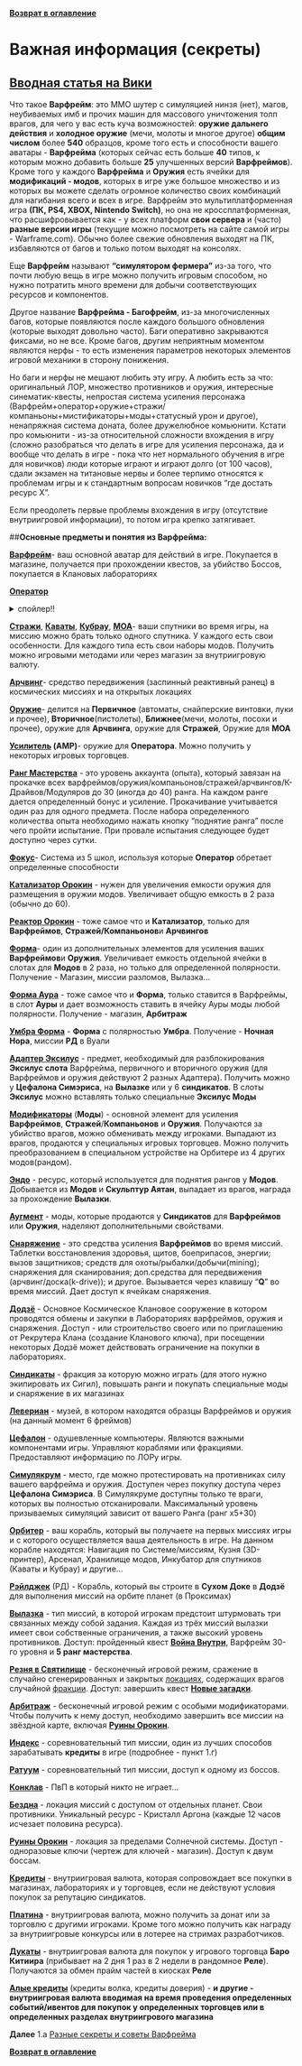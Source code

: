 **[Возврат в оглавление](index.md)**

 # Важная информация (секреты) 
## [Вводная статья на Вики](https://warframe.fandom.com/ru/wiki/Warframe)

Что такое **Варфрейм**: это ММО шутер с симуляцией нинзя (нет), магов, неубиваемых имб и прочих машин для массового уничтожения толп врагов, для чего у вас есть куча возможностей: **оружие дальнего действия** и **холодное оружие** (мечи, молоты и многое другое) **общим числом** более **540** образцов, кроме того есть и способности вашего аватары - **Варфрейма** (которых сейчас есть больше **40** типов, к которым можно добавить больше **25** улучшенных версий **Варфреймов**). Кроме того у каждого **Варфрейма** и **Оружия** есть ячейки для **модификаций - модов**, которых в игре уже большое множество и из которых вы можете сделать огромное количество своих комбинаций для нагибания всего и всех в игре.  Варфрейм это мультиплатформенная игра **(ПК, PS4, XBOX, Nintendo Switch)**, но она не кроссплатформенная, что расшифровывается как - у всех платформ **свои сервера** и (часто) **разные версии игры** (текущие можно посмотреть на сайте самой игры - Warframe.com). Обычно более свежие обновления выходят на ПК, избавляются от багов и только потом выходят на консолях.

Еще **Варфрейм** называют **“симулятором фермера”** из-за того, что почти любую вещь в игре можно получить игровым способом, но нужно потратить много времени для добычи соответствующих ресурсов и компонентов.

Другое название **Варфрейма - Багофрейм**, из-за многочисленных багов, которые появляются после каждого большого обновления (которые выходят довольно часто). Баги оперативно закрываются фиксами, но не все. Кроме багов, другим неприятным моментом являются нерфы - то есть изменения параметров некоторых элементов игровой механики в сторону понижения.

Но баги и нерфы не мешают любить эту игру. А любить есть за что: оригинальный ЛОР, множество противников и оружия, интересные синематик-квесты, непростая система усиления персонажа (Варфрейм+оператор+оружие+стражи/компаньоны+мистификаторы+моды+статусный урон и другое), ненапряжная система доната, более дружелюбное комьюнити. Кстати про комьюнити - из-за относительной сложности вхождения в игру (сложно разобраться что делать в игре для усиления персонажа, да и вообще что делать в игре - пока что нет нормального обучения в игре для новичков) люди которые играют и играют долго (от 100 часов), сдали экзамен на титановые нервы и более терпимо относятся к проблемам игры и к стандартным вопросам новичков “где достать ресурс Х”.

Если преодолеть первые проблемы вхождения в игру (отсутствие внутриигровой информации), то потом игра крепко затягивает. 

##**Основные предметы и понятия из Варфрейма:**

**[Варфрейм](https://warframe.fandom.com/ru/wiki/%D0%92%D0%B0%D1%80%D1%84%D1%80%D0%B5%D0%B9%D0%BC%D1%8B)**- ваш основной аватар для действий в игре. Покупается в магазине, получается при прохождении квестов, за убийство Боссов, покупается в Клановых лабораториях

**[Оператор](https://warframe.fandom.com/ru/wiki/%D0%9E%D0%BF%D0%B5%D1%80%D0%B0%D1%82%D0%BE%D1%80)** 
<details>
  <summary> спойлер!!</summary>
  
 - ваше альтер эго, управляющее варфреймами в игре. После прохождения сюжетных квестов способное действовать в игре.
    
</details>

**[Стражи](https://warframe.fandom.com/ru/wiki/%D0%A1%D1%82%D1%80%D0%B0%D0%B6%D0%B8)**, **[Каваты](https://warframe.fandom.com/ru/wiki/%D0%9A%D0%B0%D0%B2%D0%B0%D1%82)**, **[Кубрау](https://warframe.fandom.com/ru/wiki/%D0%9A%D1%83%D0%B1%D1%80%D0%B0%D1%83)**, **[МОА](https://warframe.fandom.com/ru/wiki/%D0%9C%D0%9E%D0%90_%D0%9A%D0%BE%D0%BC%D0%BF%D0%B0%D0%BD%D1%8C%D0%BE%D0%BD)**- ваши спутники во время игры, на миссию можно брать только одного спутника. У каждого есть свои особенности. Для каждого типа есть свои наборы модов. Получить можно игровыми методами или через магазин за внутриигровую валюту.

**[Арчвинг](https://warframe.fandom.com/ru/wiki/%D0%90%D1%80%D1%87%D0%B2%D0%B8%D0%BD%D0%B3)**- средство передвижения (заспинный реактивный ранец) в космических миссиях и на открытых локациях

**[Оружие](https://warframe.fandom.com/ru/wiki/%D0%9E%D1%80%D1%83%D0%B6%D0%B8%D0%B5)**- делится на **Первичное** (автоматы, снайперские винтовки, луки и прочее), **Вторичное**(пистолеты), **Ближнее**(мечи, молоты, посохи и прочее), оружие для **Арчвинга**, оружие для **Стражей**, Оружие для **МОА**

**[Усилитель](https://warframe.fandom.com/ru/wiki/%D0%A3%D1%81%D0%B8%D0%BB%D0%B8%D1%82%D0%B5%D0%BB%D1%8C_(%D0%9E%D0%BF%D0%B5%D1%80%D0%B0%D1%82%D0%BE%D1%80)) (AMP)**- оружие для **Оператора**. Можно получить у некоторых игровых торговцев.

**[Ранг Мастерства](https://warframe.fandom.com/ru/wiki/%D0%A0%D0%B0%D0%BD%D0%B3_%D0%9C%D0%B0%D1%81%D1%82%D0%B5%D1%80%D1%81%D1%82%D0%B2%D0%B0)** - это уровень аккаунта (опыта), который завязан на прокачке всех варфреймов/оружия/компаньонов/стражей/арчвингов/К-Драйвов/Модуляров до 30 (иногда до 40) ранга. На каждом ранге дается определенный бонус и усиление. Прокачивание учитывается один раз для одного предмета. После набора определенного количества опыта необходимо нажать кнопку “поднятие ранга” после чего пройти испытание. При провале испытания следующее будет доступно через сутки.

**[Фокус](https://warframe.fandom.com/ru/wiki/%D0%A4%D0%BE%D0%BA%D1%83%D1%81)**- Система из 5 школ, используя которые **Оператор** обретает определенные способности

**[Катализатор Орокин](https://warframe.fandom.com/ru/wiki/%D0%9A%D0%B0%D1%82%D0%B0%D0%BB%D0%B8%D0%B7%D0%B0%D1%82%D0%BE%D1%80_%D0%9E%D1%80%D0%BE%D0%BA%D0%B8%D0%BD)** - нужен для увеличения емкости оружия для размещения в оружии модов. Увеличивает общую емкость в 2 раза (обычно до 60). 

**[Реактор Орокин](https://warframe.fandom.com/ru/wiki/%D0%A0%D0%B5%D0%B0%D0%BA%D1%82%D0%BE%D1%80_%D0%9E%D1%80%D0%BE%D0%BA%D0%B8%D0%BD)** - тоже самое что и **Катализатор**, только для **Варфреймов**, **Стражей/Компаньонов**и **Арчвингов**

**[Форма](https://warframe.fandom.com/ru/wiki/%D0%A4%D0%BE%D1%80%D0%BC%D0%B0)**- один из дополнительных элементов для усиления ваших **Варфреймов**и **Оружия**. Увеличивает емкость отдельной ячейки в слотах для **Модов** в 2 раза, но только для определенной полярности. Получение - Магазин, миссии разломов, Вылазка...

**[Форма Аура](https://warframe.fandom.com/ru/wiki/%D0%A4%D0%BE%D1%80%D0%BC%D0%B0_%D0%90%D1%83%D1%80%D0%B0)** - тоже самое что и **Форма**, только ставится в Варфреймы, в слот **Ауры** и дает возможность ставить в ячейку Ауры моды любой полярности. Получение - магазин, **Арбитраж**

**[Умбра Форма](https://warframe.fandom.com/ru/wiki/%D0%A4%D0%BE%D1%80%D0%BC%D0%B0_%D0%A3%D0%BC%D0%B1%D1%80%D0%B0)** - **Форма** с полярностью **Умбра**. Получение - **Ночная Нора**, миссии **РД** в Вуали

**[Адаптер Эксилус](https://warframe.fandom.com/ru/wiki/%D0%90%D0%B4%D0%B0%D0%BF%D1%82%D0%B5%D1%80_%D0%AD%D0%BA%D1%81%D0%B8%D0%BB%D1%83%D1%81_%D0%B4%D0%BB%D1%8F_%D0%92%D0%B0%D1%80%D1%84%D1%80%D0%B5%D0%B9%D0%BC%D0%B0)** -  предмет, необходимый для разблокирования **Эксилус слота** Варфрейма, первичного и вторичного оружия (для Варфреймов и оружия действуют 2 разных Адаптера). Получить можно у **Цефалона Симэриса**, на **Вылазке** или у 6 **синдикатов**. В слоты **Эксилус** можно вставлять только специальные **Эксилус Моды**

**[Модификаторы](https://warframe.fandom.com/ru/wiki/%D0%9C%D0%BE%D0%B4%D0%B8%D1%84%D0%B8%D0%BA%D0%B0%D1%82%D0%BE%D1%80%D1%8B)** (**Моды**) - основной элемент для усиления **Варфреймов**, **Стражей**/**Компаньонов** и **Оружия**. Получаются за убийство врагов, можно обменивать между игроками. Выпадают из врагов, продаются у специальных игровых торговцев. Можно получить преобразованием в специальном устройстве на Орбитере из 4 других модов(рандом).

**[Эндо](https://warframe.fandom.com/ru/wiki/%D0%AD%D0%BD%D0%B4%D0%BE)** - ресурс, который используется для поднятия рангов у **Модов**. Добывается из **Модов** и **Скульптур Аятан**, выпадает из врагов, награда за прохождение **Вылазки**.

**[Аугмент](https://warframe.fandom.com/ru/wiki/%D0%A1%D0%B8%D0%BD%D0%B4%D0%B8%D0%BA%D0%B0%D1%82%D1%8B)** - моды, которые продаются у **Синдикатов** для **Варфреймов** или **Оружия**, наделяют дополнительными свойствами.

**[Снаряжение](https://warframe.fandom.com/ru/wiki/%D0%9A%D0%B0%D1%82%D0%B5%D0%B3%D0%BE%D1%80%D0%B8%D1%8F:%D0%A1%D0%BD%D0%B0%D1%80%D1%8F%D0%B6%D0%B5%D0%BD%D0%B8%D0%B5)** - это средства усиления **Варфреймов** во время миссий. Таблетки восстановления здоровья, щитов, боеприпасов, энергии; вызов защитников; средств для охоты/рыбалки/добычи(mining); снаряжения для сканирования; доп.средства для передвижения (арчвинг/доска(k-drive)); и другое.  Вызывается через клавишу “**Q**” во время миссий. Дает доступ к ячейкам снаряжения. 

**[Додзё](https://warframe.fandom.com/ru/wiki/%D0%94%D0%BE%D0%B4%D0%B7%D1%91)** - Основное Космическое Клановое сооружение в котором проводятся обмены и закупки в Лабораториях варфреймов, оружия и снаряжения. Доступ - или строительство своего или по приглашению от Рекрутера Клана (создание Кланового ключа), при посещении некоторых Додзё может действовать ограничение на покупки в лабораториях.

**[Синдикаты](https://warframe.fandom.com/ru/wiki/%D0%A1%D0%B8%D0%BD%D0%B4%D0%B8%D0%BA%D0%B0%D1%82%D1%8B)** - фракция за которую можно играть (для этого нужно экипировать их Сигил), повышать ранги и покупать специальные моды и снаряжение в их магазинах

**[Левериан](https://warframe.fandom.com/ru/wiki/%D0%9B%D0%B5%D0%B2%D0%B5%D1%80%D0%B8%D0%B0%D0%BD)** - музей, в котором находятся образцы Варфреймов и оружия (на данный момент 6 фреймов)

**[Цефалон](https://warframe.fandom.com/ru/wiki/%D0%A6%D0%B5%D1%84%D0%B0%D0%BB%D0%BE%D0%BD)** - одушевленные компьютеры. Являются важными компонентами игры. Управляют кораблями или фракциями. Предоставляют информацию по ЛОРу игры.

**[Симулякрум](https://warframe.fandom.com/ru/wiki/%D0%A1%D0%B8%D0%BC%D1%83%D0%BB%D1%8F%D0%BA%D1%80%D1%83%D0%BC)** - место, где можно протестировать на противниках силу вашего варфрейма и оружия. Доступен через покупку доступа через **Цефалона Симэриса**. В Симулякруме доступны только те враги, которых вы полностью отсканировали. Максимальный уровень призываемых симуляций зависит от вашего Ранга (ранг x5+30)

**[Орбитер](https://warframe.fandom.com/ru/wiki/%D0%9E%D1%80%D0%B1%D0%B8%D1%82%D0%B5%D1%80)** - ваш корабль, который вы получаете на первых миссиях игры и с которого осуществляется ваша деятельность в игре. На данном корабле находятся: Навигация по Системе/миссиям, Кузня (3D-принтер), Арсенал, Хранилище модов, Инкубатор для спутников (Каваты и Кубрау) и другие...

**[Рэйлджек](https://warframe.fandom.com/ru/wiki/%D0%A0%D1%8D%D0%B9%D0%BB%D0%B4%D0%B6%D0%B5%D0%BA)** (РД) - Корабль, который вы строите в **Сухом Доке** в **Додзё** для выполнения миссий на орбите планет (в Проксимах)

**[Вылазка](https://warframe.fandom.com/ru/wiki/%D0%92%D1%8B%D0%BB%D0%B0%D0%B7%D0%BA%D0%B0)** - тип миссий, в которой игрокам предстоит штурмовать три связанных между собой задания. Каждая из трёх миссий вылазки имеет свои собственные ограничения, а также высокий уровень противников. Доступ: пройденный квест **[Война Внутри](https://warframe.fandom.com/ru/wiki/%D0%92%D0%BE%D0%B9%D0%BD%D0%B0_%D0%92%D0%BD%D1%83%D1%82%D1%80%D0%B8)**, Варфрейм 30-го уровня и **5 ранг мастерства**. 

**[Резня в Святилище](https://warframe.fandom.com/ru/wiki/%D0%A0%D0%B5%D0%B7%D0%BD%D1%8F_%D0%B2_%D0%A1%D0%B2%D1%8F%D1%82%D0%B8%D0%BB%D0%B8%D1%89%D0%B5)** - бесконечный игровой режим, сражение в случайно сгенерированных и закрытых [локациях](https://warframe.fandom.com/ru/wiki/%D0%9B%D0%BE%D0%BA%D0%B0%D1%86%D0%B8%D0%B8), содержащих врагов случайной [фракции](https://warframe.fandom.com/ru/wiki/%D0%92%D1%80%D0%B0%D0%B3%D0%B8). Доступ: завершить квест **[Новые загадки](https://warframe.fandom.com/ru/wiki/%D0%9D%D0%BE%D0%B2%D1%8B%D0%B5_%D0%B7%D0%B0%D0%B3%D0%B0%D0%B4%D0%BA%D0%B8)**. 

**[Арбитраж](https://warframe.fandom.com/ru/wiki/%D0%90%D1%80%D0%B1%D0%B8%D1%82%D1%80%D0%B0%D0%B6)** -  бесконечный игровой режим с особыми модификаторами. Чтобы получить к нему доступ, необходимо завершить все миссии на звёздной карте, включая **[Руины Орокин](https://warframe.fandom.com/ru/wiki/%D0%A0%D1%83%D0%B8%D0%BD%D1%8B_%D0%9E%D1%80%D0%BE%D0%BA%D0%B8%D0%BD)**.

**[Индекс](https://warframe.fandom.com/ru/wiki/%D0%98%D0%BD%D0%B4%D0%B5%D0%BA%D1%81)** - соревновательный тип миссии, один из лучших способов зарабатывать **кредиты** в игре (подробнее - пункт 1.г)

**[Ратуум](https://warframe.fandom.com/ru/wiki/%D0%9E%D0%BF%D0%B5%D1%80%D0%B0%D1%86%D0%B8%D1%8F:_%D0%A0%D0%B0%D1%82%D1%83%D1%83%D0%BC)** - соревновательный тип миссии, доступ к одному из боссов.

**[Конклав](https://warframe.fandom.com/ru/wiki/%D0%9A%D0%BE%D0%BD%D0%BA%D0%BB%D0%B0%D0%B2)** - ПвП в который никто не играет...

**[Бездна](https://warframe.fandom.com/ru/wiki/%D0%91%D0%B5%D0%B7%D0%B4%D0%BD%D0%B0)** - локация миссий с доступом от отдельных планет. Свои противники. Уникальный ресурс - Кристалл Аргона (каждые 12 часов исчезает половина ресурса).

**[Руины Орокин](https://warframe.fandom.com/ru/wiki/%D0%A0%D1%83%D0%B8%D0%BD%D1%8B_%D0%9E%D1%80%D0%BE%D0%BA%D0%B8%D0%BD)** - локация за пределами Солнечной системы. Доступ - одноразовые ключи (чертеж для ключей - магазин). Доступ к двум боссам.

**[Кредиты](https://warframe.fandom.com/ru/wiki/%D0%9A%D1%80%D0%B5%D0%B4%D0%B8%D1%82%D1%8B)** - внутриигровая валюта, которая сопровождает все покупки в магазинах, лабораториях и у торговцев, если не действуют условия покупок за репутацию синдикатов. 

**[Платина](https://warframe.fandom.com/ru/wiki/%D0%9F%D0%BB%D0%B0%D1%82%D0%B8%D0%BD%D0%B0)** - внутриигровая валюта, можно получить за донат или за торговлю с другими игроками. Кроме того можно получить как награду за внутриигровые конкурсы или в лотерее на стримах разработчиков.

**[Дукаты](https://warframe.fandom.com/ru/wiki/%D0%94%D1%83%D0%BA%D0%B0%D1%82%D1%8B)** - внутриигровая валюта для покупок у игрового торговца **Баро Китиира** (прибывает на 2 дня 1 раз в 2 недели в рандомное **Реле**). Получаются за обмен прайм частей в киосках **Реле**

**[Алые кредиты](https://warframe.fandom.com/ru/wiki/%D0%9E%D0%BF%D0%B5%D1%80%D0%B0%D1%86%D0%B8%D1%8F:_%D0%90%D0%BB%D0%BE%D0%B5_%D0%9A%D0%BE%D0%BF%D1%8C%D1%91)** (кредиты волка, кредиты доверия) - **и другие - внутриигровая валюта вводимая на время проведения определенных событий/ивентов для покупок у определенных торговцев или в определенных разделах внутриигрового магазина**

**Далее** 1.а [Разные секреты и советы Варфрейма](01_a.md)

**[Возврат в оглавление](index.md)**

